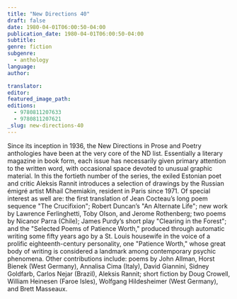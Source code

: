 ```yaml
---
title: "New Directions 40"
draft: false
date: 1980-04-01T06:00:50-04:00
publication_date: 1980-04-01T06:00:50-04:00
subtitle:
genre: fiction
subgenre:
  - anthology
language:
author:

translator:
editor:
featured_image_path:
editions:
  - 9780811207633
  - 9780811207621
_slug: new-directions-40
---
```


Since its inception in 1936, the New Directions in Prose and Poetry anthologies have been at the very core of the ND list. Essentially a literary magazine in book form, each issue has necessarily given primary attention to the written word, with occasional space devoted to unusual graphic material. In this the fortieth number of the series, the exiled Estonian poet and critic Aleksis Rannit introduces a selection of drawings by the Russian émigré artist Mihail Chemiakin, resident in Paris since 1971\. Of special interest as well are: the first translation of Jean Cocteau’s long poem sequence "The Crucifixion"; Robert Duncan’s "An Alternate Life"; new work by Lawrence Ferlinghetti, Toby Olson, and Jerome Rothenberg; two poems by Nicanor Parra (Chile); James Purdy’s short play "Clearing in the Forest"; and the "Selected Poems of Patience Worth," produced through automatic writing some fifty years ago by a St. Louis housewife in the voice of a prolific eighteenth-century personality, one "Patience Worth," whose great body of writing is considered a landmark among contemporary psychic phenomena. Other contributions include: poems by John Allman, Horst Bienek (West Germany), Annalisa Cima (Italy), David Giannini, Sidney Goldfarb, Carlos Nejar (Brazil), Aleksis Rannit; short fiction by Doug Crowell, William Heinesen (Faroe Isles), Wolfgang Hildesheimer (West Germany), and Brett Masseaux.

